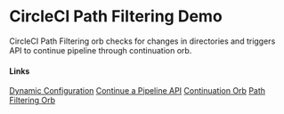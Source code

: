 # CircleCI Path Filtering Demo
CircleCI Path Filtering orb checks for changes in directories and triggers API to continue pipeline through continuation orb.

#### Links
[Dynamic Configuration](https://circleci.com/docs/2.0/dynamic-config)
[Continue a Pipeline API](https://circleci.com/docs/api/v2/index.html#operation/continuePipeline)
[Continuation Orb](https://circleci.com/developer/orbs/orb/circleci/continuation)
[Path Filtering Orb](https://circleci.com/developer/orbs/orb/circleci/path-filtering)
